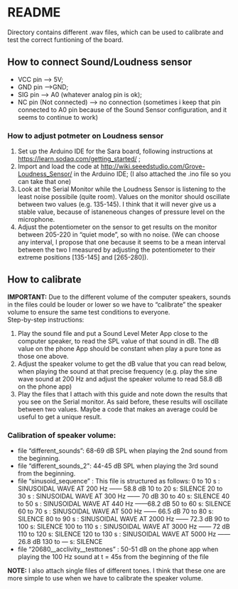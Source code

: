 # README
Directory contains different .wav files, which can be used to calibrate and test the correct funtioning of the board.

## How to connect Sound/Loudness sensor
 - VCC pin —> 5V;
 - GND pin —>GND;
 - SIG pin —> A0 (whatever analog pin is ok);
 - NC pin (Not connected) —> no connection (sometimes i keep that pin connected to A0 pin because of the Sound Sensor configuration, and it seems to continue to work)
  
### How to adjust potmeter on Loudness sensor
1. Set up the Arduino IDE for the Sara board, following instructions at https://learn.sodaq.com/getting_started/ ;
2. Import and load the code at http://wiki.seeedstudio.com/Grove-Loudness_Sensor/  in the Arduino IDE;  (I also attached the .ino file so you can take that one)
3. Look at the Serial Monitor while the Loudness Sensor is listening to the least noise possibile (quite room). Values on the monitor should oscillate between two values (e.g. 135-145). I think that it will never give us a stable value, because of istaneneous changes of pressure level on the microphone. 
4. Adjust the potentiometer on the sensor to get results on the monitor between 205-220 in “quiet mode”, so with no noise. (We can choose any interval, I propose that one because it seems to be a mean interval between the two I measured by adjusting the potentiometer to their extreme positions [135-145] and [265-280]).

## How to calibrate
**IMPORTANT:** Due to the different volume of the computer speakers, sounds in the files could be louder or lower so we have to “calibrate” the speaker volume to ensure the same test conditions to everyone.  
Step-by-step instructions:  
1. Play the sound file and put a Sound Level Meter App close to the computer speaker, to read the SPL value of that sound in dB. The dB value on the phone App should be constant when play a pure tone as those one above.  
2. Adjust the speaker volume to get the dB value that you can read below, when playing the sound at that precise frequency (e.g. play the sine wave sound at 200 Hz and adjust the speaker volume to read 58.8 dB on the phone app)  
3. Play the files that I attach with this guide and note down the results that you see on the Serial monitor. As said before, these results will oscillate between two values. Maybe a code that makes an average could be useful to get a unique result.

### Calibration of speaker volume:
- file “different_sounds”: 
    68-69 dB SPL when playing the 2nd sound from the beginning.
- file “different_sounds_2": 
    44-45 dB SPL when playing the 3rd sound from the beginning.
- file “sinusoid_sequence” : 
  This file is structured as follows:
    0  to 10 s : SINUSOIDAL WAVE AT 200 Hz —— 58.8 dB
    10 to 20 s: SILENCE
    20  to 30 s : SINUSOIDAL WAVE AT 300 Hz —— 70 dB
    30 to 40 s: SILENCE
    40  to 50 s : SINUSOIDAL WAVE AT 440 Hz	——68.2 dB
    50 to 60 s: SILENCE
    60  to 70 s : SINUSOIDAL WAVE AT 500 Hz	—— 66.5 dB
    70 to 80 s: SILENCE
    80  to 90 s : SINUSOIDAL WAVE AT 2000 Hz	—— 72.3 dB
    90 to 100 s: SILENCE
    100  to 110 s : SINUSOIDAL WAVE AT 3000 Hz	—— 72 dB
    110 to 120  s: SILENCE
    120  to 130 s : SINUSOIDAL WAVE AT 5000 Hz	—— 26.8 dB
    130 to —  s: SILENCE
- file “20680__acclivity__testtones” : 50-51 dB on the phone app when playing the 100 Hz 	sound at t = 45s from the beginning of the file

**NOTE:** I also attach single files of different tones. I think that these one are more simple to use when we have to calibrate the speaker volume. 


